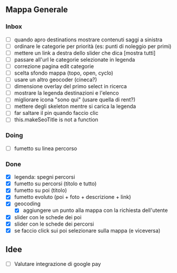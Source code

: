 ## Mappa Generale

### Inbox
- [ ] quando apro destinations mostrare contenuti saggi a sinistra
- [ ] ordinare le categorie per priorità (es: punti di noleggio per primi)
- [ ] mettere un link a destra dello slider che dica [mostra tutti]
- [ ] passare all'url le categorie selezionate in legenda
- [ ] correzione pagina edit categorie
- [ ] scelta sfondo mappa (topo, open, cyclo)
- [ ] usare un altro geocoder (cineca?)
- [ ] dimensione overlay del primo select in ricerca
- [ ] mostrare la legenda destinazioni e l'elenco
- [ ] migliorare icona "sono qui" (usare quella di rent?)
- [ ] mettere degli skeleton mentre si carica la legenda
- [ ] far saltare il pin quando faccio clic
- [ ] this.makeSeoTitle is not a function

### Doing
- [ ] fumetto su linea percorso

### Done
- [x] legenda: spegni percorsi
- [x] fumetto su percorsi (titolo e tutto)
- [x] fumetto su poi (titolo)
- [x] fumetto evoluto (poi + foto + descrizione + link)
- [x] geocoding
  - [x] aggiungere un punto alla mappa con la richiesta dell'utente
- [x] slider con le schede dei poi
- [x] slider con le schede dei percorsi
- [x] se faccio click sui poi selezionare sulla mappa (e viceversa)

## Idee
- [ ] Valutare integrazione di google pay
